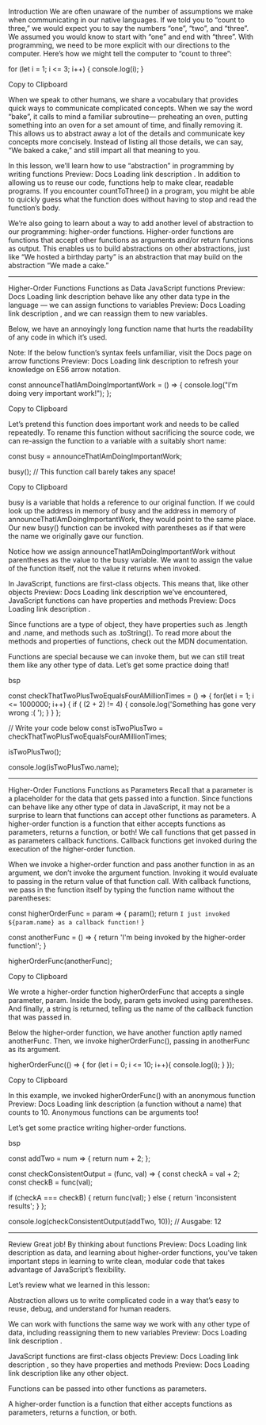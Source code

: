 Introduction
We are often unaware of the number of assumptions we make when communicating in our native languages. If we told you to “count to three,” we would expect you to say the numbers “one”, “two”, and “three”. We assumed you would know to start with “one” and end with “three”. With programming, we need to be more explicit with our directions to the computer. Here’s how we might tell the computer to “count to three”:

for (let i = 1; i <= 3; i++) {
  console.log(i);
}

Copy to Clipboard

When we speak to other humans, we share a vocabulary that provides quick ways to communicate complicated concepts. When we say the word “bake”, it calls to mind a familiar subroutine— preheating an oven, putting something into an oven for a set amount of time, and finally removing it. This allows us to abstract away a lot of the details and communicate key concepts more concisely. Instead of listing all those details, we can say, “We baked a cake,” and still impart all that meaning to you.

In this lesson, we’ll learn how to use “abstraction” in programming by writing 
functions
Preview: Docs Loading link description
. In addition to allowing us to reuse our code, functions help to make clear, readable programs. If you encounter countToThree() in a program, you might be able to quickly guess what the function does without having to stop and read the function’s body.

We’re also going to learn about a way to add another level of abstraction to our programming: higher-order functions. Higher-order functions are functions that accept other functions as arguments and/or return functions as output. This enables us to build abstractions on other abstractions, just like “We hosted a birthday party” is an abstraction that may build on the abstraction “We made a cake.”

----------------------------------------------------------------------------------

Higher-Order Functions
Functions as Data
JavaScript 
functions
Preview: Docs Loading link description
 behave like any other data type in the language — we can assign functions to 
variables
Preview: Docs Loading link description
, and we can reassign them to new variables.

Below, we have an annoyingly long function name that hurts the readability of any code in which it’s used.

Note: If the below function’s syntax feels unfamiliar, visit the 
Docs page on arrow functions
Preview: Docs Loading link description
 to refresh your knowledge on ES6 arrow notation.

const announceThatIAmDoingImportantWork = () => {
    console.log("I’m doing very important work!");
};

Copy to Clipboard

Let’s pretend this function does important work and needs to be called repeatedly. To rename this function without sacrificing the source code, we can re-assign the function to a variable with a suitably short name:

const busy = announceThatIAmDoingImportantWork;

busy(); // This function call barely takes any space!

Copy to Clipboard

busy is a variable that holds a reference to our original function. If we could look up the address in memory of busy and the address in memory of announceThatIAmDoingImportantWork, they would point to the same place. Our new busy() function can be invoked with parentheses as if that were the name we originally gave our function.

Notice how we assign announceThatIAmDoingImportantWork without parentheses as the value to the busy variable. We want to assign the value of the function itself, not the value it returns when invoked.

In JavaScript, functions are first-class objects. This means that, like other 
objects
Preview: Docs Loading link description
 we’ve encountered, JavaScript functions can have properties and 
methods
Preview: Docs Loading link description
.

Since functions are a type of object, they have properties such as .length and .name, and methods such as .toString(). To read more about the methods and properties of functions, check out the MDN documentation.

Functions are special because we can invoke them, but we can still treat them like any other type of data. Let’s get some practice doing that!

bsp

const checkThatTwoPlusTwoEqualsFourAMillionTimes = () => {
  for(let i = 1; i <= 1000000; i++) {
    if ( (2 + 2) != 4) {
      console.log('Something has gone very wrong :( ');
    }
  }
};

// Write your code below
const isTwoPlusTwo = checkThatTwoPlusTwoEqualsFourAMillionTimes;

isTwoPlusTwo();

console.log(isTwoPlusTwo.name);

---------------------------------------------------------------

Higher-Order Functions
Functions as Parameters
Recall that a parameter is a placeholder for the data that gets passed into a function. Since functions can behave like any other type of data in JavaScript, it may not be a surprise to learn that functions can accept other functions as parameters. A higher-order function is a function that either accepts functions as parameters, returns a function, or both! We call functions that get passed in as parameters callback functions. Callback functions get invoked during the execution of the higher-order function.

When we invoke a higher-order function and pass another function in as an argument, we don’t invoke the argument function. Invoking it would evaluate to passing in the return value of that function call. With callback functions, we pass in the function itself by typing the function name without the parentheses:

const higherOrderFunc = param => {
  param();
  return `I just invoked ${param.name} as a callback function!`
}
 
const anotherFunc = () => {
  return 'I\'m being invoked by the higher-order function!';
}

higherOrderFunc(anotherFunc);

Copy to Clipboard

We wrote a higher-order function higherOrderFunc that accepts a single parameter, param. Inside the body, param gets invoked using parentheses. And finally, a string is returned, telling us the name of the callback function that was passed in.

Below the higher-order function, we have another function aptly named anotherFunc. Then, we invoke higherOrderFunc(), passing in anotherFunc as its argument.

higherOrderFunc(() => {
  for (let i = 0; i <= 10; i++){
    console.log(i);
  }
});

Copy to Clipboard

In this example, we invoked higherOrderFunc() with an 
anonymous function
Preview: Docs Loading link description
 (a function without a name) that counts to 10. Anonymous functions can be arguments too!

Let’s get some practice writing higher-order functions.

bsp

const addTwo = num => {
  return num + 2;
};

const checkConsistentOutput = (func, val) => {
  const checkA = val + 2;
  const checkB = func(val);

  if (checkA === checkB) {
    return func(val);
  } else {
    return 'inconsistent results';
  }
};

console.log(checkConsistentOutput(addTwo, 10));
// Ausgabe: 12

-------------------------------------------------------------------------------------------

Review
Great job! By thinking about 
functions
Preview: Docs Loading link description
 as data, and learning about higher-order functions, you’ve taken important steps in learning to write clean, modular code that takes advantage of JavaScript’s flexibility.

Let’s review what we learned in this lesson:

Abstraction allows us to write complicated code in a way that’s easy to reuse, debug, and understand for human readers.

We can work with functions the same way we work with any other type of data, including reassigning them to new 
variables
Preview: Docs Loading link description
.

JavaScript functions are first-class 
objects
Preview: Docs Loading link description
, so they have properties and 
methods
Preview: Docs Loading link description
 like any other object.

Functions can be passed into other functions as parameters.

A higher-order function is a function that either accepts functions as parameters, returns a function, or both.

